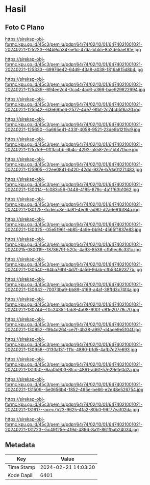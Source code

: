 # Hasil

## Foto C Plano

https://sirekap-obj-formc.kpu.go.id/45c3/pemilu/pdpr/64/74/02/10/01/6474021001021-20240221-125223--94b9da34-5e1d-47da-bb55-8a2de5aef8fe.jpg

https://sirekap-obj-formc.kpu.go.id/45c3/pemilu/pdpr/64/74/02/10/01/6474021001021-20240221-125333--69976e42-64d9-43a8-a038-1816a815d8b4.jpg

https://sirekap-obj-formc.kpu.go.id/45c3/pemilu/pdpr/64/74/02/10/01/6474021001021-20240221-125439--694ee2c4-0ca4-4ac6-a366-bae929822694.jpg

https://sirekap-obj-formc.kpu.go.id/45c3/pemilu/pdpr/64/74/02/10/01/6474021001021-20240221-125542--63e69bc6-2577-4de7-9fbf-2c74cb5f6a20.jpg

https://sirekap-obj-formc.kpu.go.id/45c3/pemilu/pdpr/64/74/02/10/01/6474021001021-20240221-125650--5a665e41-433f-4058-9521-23de9b1219c9.jpg

https://sirekap-obj-formc.kpu.go.id/45c3/pemilu/pdpr/64/74/02/10/01/6474021001021-20240221-125759--0ff3acbb-6b4c-4292-a558-2ec1bbf7f5ce.jpg

https://sirekap-obj-formc.kpu.go.id/45c3/pemilu/pdpr/64/74/02/10/01/6474021001021-20240221-125905--22ee0841-b420-42dd-937e-b7da01271483.jpg

https://sirekap-obj-formc.kpu.go.id/45c3/pemilu/pdpr/64/74/02/10/01/6474021001021-20240221-130014--fc083c56-0448-4185-879c-4a11f63b1062.jpg

https://sirekap-obj-formc.kpu.go.id/45c3/pemilu/pdpr/64/74/02/10/01/6474021001021-20240221-130125--fcdecc8e-da81-4ed9-ad90-d2a6e91b184a.jpg

https://sirekap-obj-formc.kpu.go.id/45c3/pemilu/pdpr/64/74/02/10/01/6474021001021-20240221-130325--05e51961-eb85-4a9e-bb94-4565f1837e83.jpg

https://sirekap-obj-formc.kpu.go.id/45c3/pemilu/pdpr/64/74/02/10/01/6474021001021-20240215-080019--1878679f-520c-4a93-8538-cfb9ec8c331c.jpg

https://sirekap-obj-formc.kpu.go.id/45c3/pemilu/pdpr/64/74/02/10/01/6474021001021-20240221-130540--64ba76b1-4d7f-4a56-9dab-cfb53492377b.jpg

https://sirekap-obj-formc.kpu.go.id/45c3/pemilu/pdpr/64/74/02/10/01/6474021001021-20240221-130642--70073ba9-bb89-4169-a4a1-38ffd3c74f4a.jpg

https://sirekap-obj-formc.kpu.go.id/45c3/pemilu/pdpr/64/74/02/10/01/6474021001021-20240221-130744--f0c2435f-fab8-4a08-900f-d81e20778c70.jpg

https://sirekap-obj-formc.kpu.go.id/45c3/pemilu/pdpr/64/74/02/10/01/6474021001021-20240221-130852--f9b4d264-ce7f-4b38-a997-d4ace9e5104f.jpg

https://sirekap-obj-formc.kpu.go.id/45c3/pemilu/pdpr/64/74/02/10/01/6474021001021-20240221-130958--0130a131-111c-4880-b1d5-4afb7c27e693.jpg

https://sirekap-obj-formc.kpu.go.id/45c3/pemilu/pdpr/64/74/02/10/01/6474021001021-20240221-131350--6aa0b903-8fcc-4861-ad61-57e29efe0d2a.jpg

https://sirekap-obj-formc.kpu.go.id/45c3/pemilu/pdpr/64/74/02/10/01/6474021001021-20240221-131509--5e0656b4-1852-465e-be66-e2e48e526754.jpg

https://sirekap-obj-formc.kpu.go.id/45c3/pemilu/pdpr/64/74/02/10/01/6474021001021-20240221-131617--acec7b23-9625-41a2-80b0-96f77eaf02da.jpg

https://sirekap-obj-formc.kpu.go.id/45c3/pemilu/pdpr/64/74/02/10/01/6474021001021-20240221-131723--5c49f25e-4f9d-489d-8a11-861fbab24034.jpg


## Metadata

| Key        | Value               |
| ---------- | ------------------- |
| Time Stamp | 2024-02-21 14:03:30 |
| Kode Dapil | 6401                |




